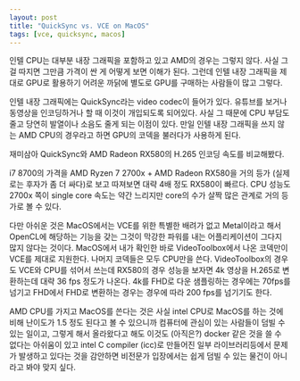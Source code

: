 ```yaml
---
layout: post
title: "QuickSync vs. VCE on MacOS"
tags: [vce, quicksync, macos]
---
```


인텔 CPU는 대부분 내장 그래픽을 포함하고 있고 AMD의 경우는 그렇지 않다. 사실 그걸 따지면 그만큼 가격이 싼 게 어떻게 보면 이해가 된다. 그런데 인텔 내장 그래픽을 제대로 GPU로 활용하기 어려운 까닭에 별도로 GPU를 구매하는 사람들이 많고 그렇다.

인텔 내장 그래픽에는 QuickSync라는 video codec이 들어가 있다. 유튜브를 보거나 동영상을 인코딩하거나 할 때 이것이 개입되도록 되어있다. 사실 그 때문에 CPU 부담도 줄고 당연히 발열이나 소음도 줄게 되는 이점이 있다. 만일 인텔 내장 그래픽을 쓰지 않는 AMD CPU의 경우라고 하면 GPU의 코덱을 불러다가 사용하게 된다. 

재미삼아 QuickSync와 AMD Radeon RX580의 H.265 인코딩 속도를 비교해봤다.

i7 8700의 가격을 AMD Ryzen 7 2700x + AMD Radeon RX580을 거의 등가 (실제로는 후자가 좀 더 싸다)로 보고 따져보면 대략 4배 정도 RX580이 빠르다. CPU 성능도 2700x 쪽이 single core 속도는 약간 느리지만 core의 수가 살짝 많은 관계로 거의 등가로 볼 수 있다.

다만 아쉬운 것은 MacOS에서는 VCE를 위한 특별한 배려가 없고 Metal이라고 해서 OpenCL에 해당하는 기능을 갖는 그것이 막강한 파워를 내는 어플리케이션이 그다지 많지 않다는 것이다. MacOS에서 내가 확인한 바로 VideoToolbox에서 나온 코덱만이 VCE를 제대로 지원한다. 나머지 코덱들은 모두 CPU만을 쓴다. VideoToolbox의 경우도 VCE와 CPU를 섞어서 쓰는데 RX580의 경우 성능을 보자면 4k 영상을 H.265로 변환하는데 대략 36 fps 정도가 나온다. 4k를 FHD로 다운 샘플링하는 경우에는 70fps를 넘기고 FHD에서 FHD로 변환하는 경우는 경우에 따라 200 fps를 넘기기도 한다. 

AMD CPU를 가지고 MacOS를 쓴다는 것은 사실 intel CPU로 MacOS를 하는 것에 비해 난이도가 1.5 정도 된다고 볼 수 있으니까 컴퓨터에 관심이 있는 사람들이 덤빌 수 있는 일이고, 그렇게 해서 올라왔다고 해도 이것도 (아직은?) docker 같은 것을 쓸 수 없다는 아쉬움이 있고 intel C compiler (icc)로 만들어진 일부 라이브러리등에서 문제가 발생하고 있다는 것을 감안하면 비전문가 입장에서는 쉽게 덤빌 수 있는 물건이 아니라고 봐야 맞지 싶다.